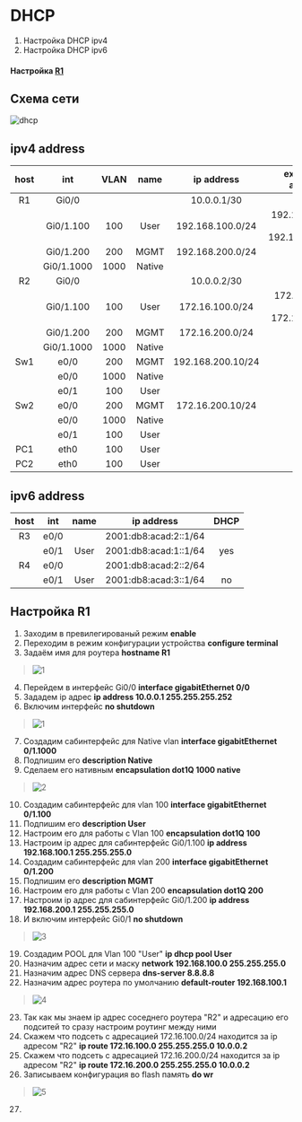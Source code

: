 # DHCP
  1. Настройка DHCP ipv4
  2. Настройка DHCP ipv6

  #### Настройка [R1](https://github.com/pekitel/OTUS-Network/blob/main/%D0%94%D0%BE%D0%BC%D0%B0%D1%88%D0%BD%D0%B8%D0%B5%20%D1%80%D0%B0%D0%B1%D0%BE%D1%82%D1%8B/DHCP/README.md#%D0%BD%D0%B0%D1%81%D1%82%D1%80%D0%BE%D0%B9%D0%BA%D0%B0-r1)
  
  ## Схема сети
  
![dhcp](https://user-images.githubusercontent.com/112701413/193837728-b23ae5df-c30f-409e-9d04-511a8697b7ea.jpg)

  ## ipv4 address 
host | int | VLAN | name | ip address | excluded-address | DHCP |
:----: | :---: | :---: | :----------: | :---: | :---: | :---: 
R1 | Gi0/0 | | |10.0.0.1/30 | |no
| | Gi0/1.100 | 100 | User | 192.168.100.0/24 | 192.168.100.1-10; 192.168.100.254 | yes
| | Gi0/1.200 | 200 | MGMT |192.168.200.0/24 | | no
| | Gi0/1.1000 | 1000 | Native || |no
R2 | Gi0/0 | | |10.0.0.2/30 | | no
| | Gi0/1.100 | 100 | User | 172.16.100.0/24 | 172.16.100.1-10; 172.16.100.254 |  yes
| | Gi0/1.200 | 200 | MGMT |172.16.200.0/24 | | no
| | Gi0/1.1000 | 1000 | Native | | | no
Sw1 | e0/0 | 200| MGMT | 192.168.200.10/24 | | no
|| e0/0 | 1000| Native | | | no
|| e0/1 | 100| User | | | no
Sw2 | e0/0 | 200| MGMT | 172.16.200.10/24 | | no
|| e0/0 | 1000| Native | | | no
|| e0/1 | 100| User | | | no
PC1 | eth0 | 100 | User | | | yes
PC2 | eth0 | 100 | User | | | yes
  ## ipv6 address 
host | int | name | ip address | DHCP |
:----:  | :---: | :----------: | :----: | :---: 
R3 | e0/0 | |2001:db8:acad:2::1/64 | |
| | e0/1 | User | 2001:db8:acad:1::1/64 |  yes
R4 | e0/0 | | 2001:db8:acad:2::2/64 | |
| | e0/1 | User | 2001:db8:acad:3::1/64 |  no

## Настройка R1
1. Заходим в превилегированый режим **enable**
2. Переходим в режим конфигурации устройства **configure terminal**
3. Задаём имя для роутера **hostname R1**
>![1](https://user-images.githubusercontent.com/112701413/189698770-fa6f5f81-f215-4878-98aa-78ae22549d72.jpg)
4. Перейдем в интерфейс Gi0/0 **interface gigabitEthernet 0/0**
5. Зададем ip адрес **ip address 10.0.0.1 255.255.255.252**
6. Включим интерфейс **no shutdown**
>![1](https://user-images.githubusercontent.com/112701413/193856079-d06ecdb4-4efc-46f3-a9b0-b2b811911b29.jpg)
7. Создадим сабинтерфейс для Native vlan **interface gigabitEthernet 0/1.1000**
8. Подпишим его **description Native**
9. Сделаем его нативным **encapsulation dot1Q 1000 native**
>![2](https://user-images.githubusercontent.com/112701413/193899081-5996f138-5fa1-4a42-ab13-0ca0d46a886d.jpg)
10. Создадим сабинтерфейс для vlan 100 **interface gigabitEthernet 0/1.100**
11. Подпишим его **description User**
12. Настроим его для работы с Vlan 100 **encapsulation dot1Q 100**
13. Настроим ip адрес для сабинтерфейс Gi0/1.100 **ip address 192.168.100.1 255.255.255.0**
14. Создадим сабинтерфейс для vlan 200 **interface gigabitEthernet 0/1.200**
15. Подпишим его **description MGMT**
16. Настроим его для работы с Vlan 200 **encapsulation dot1Q 200**
17. Настроим ip адрес для сабинтерфейс Gi0/1.200 **ip address 192.168.200.1 255.255.255.0**
18. И включим интерфейс Gi0/1 **no shutdown**
>![3](https://user-images.githubusercontent.com/112701413/193903817-0540e7ca-303f-4b0d-83dc-64d9b0eaa2b8.jpg)
19. Создадим POOL для Vlan 100 "User" **ip dhcp pool User**
20. Назначим адрес сети и маску **network 192.168.100.0 255.255.255.0**
21. Назначим адрес DNS сервера **dns-server 8.8.8.8**
22. Назначим адрес роутера по умолчанию **default-router 192.168.100.1**
>![4](https://user-images.githubusercontent.com/112701413/193906318-5641636b-16d9-4448-9435-8f7a91586208.jpg)
23. Так как мы знаем ip адрес соседнего роутера "R2" и адресацию его подситей то сразу настроим роутинг между ними
24. Скажем что подсеть с адресацией 172.16.100.0/24 находится за ip адресом "R2" **ip route 172.16.100.0 255.255.255.0 10.0.0.2**
25. Скажем что подсеть с адресацией 172.16.200.0/24 находится за ip адресом "R2" **ip route 172.16.200.0 255.255.255.0 10.0.0.2**
26. Записываем конфигурация во flash память **do wr**
>![5](https://user-images.githubusercontent.com/112701413/193908463-311efd15-897a-40e1-ac9c-bd38f6c0b235.jpg)
27. 
